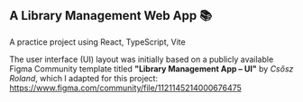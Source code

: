 ## A Library Management Web App 📚

A practice project using React, TypeScript, Vite

The user interface (UI) layout was initially based on a publicly available Figma Community template titled <b>"Library Management App – UI"</b> by <i>Csősz Roland</i>, which I adapted for this project: https://www.figma.com/community/file/1121145214000676475 
